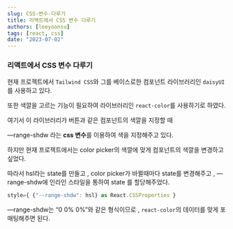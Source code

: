 ```yaml
---
slug: CSS-변수-다루기
title: 리액트에서 CSS 변수 다루기
authors: [leeyoonsu]
tags: [react, css]
date: "2023-07-02"
---
```


### 리액트에서 CSS 변수 다루기

현재 프로젝트에서 `Tailwind CSS`와 그를 베이스로한 컴포넌트 라이브러리인 `daisyUI`를 사용하고 있다.

또한 색깔을 고르는 기능이 필요하여 라이브러리인 `react-color`를 사용하기로 하였다.

여기서 이 라이브러리가 버튼과 같은 컴포넌트의 색깔을 지정할 때

—range-shdw 라는 **css 변수**를 이용하여 색을 지정해주고 있다.

하지만 현재 프로젝트에서는 color picker의 색깔에 맞게 컴포넌트의 색깔을 변경하고 싶었다.

따라서 hsl라는 state를 만들고 , color picker가 바뀔때마다 state를 변경해주고 , —range-shdw에 인라인 스타일을 통하여 state 를 할당해주었다.

```jsx
style={ {"--range-shdw": hsl} as React.CSSProperties }
```

—range-shdw는 “0 0% 0%”와 같은 형식이므로 , `react-color`의 데이터를 맞게 포매팅해주면 된다.
